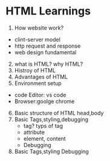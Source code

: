 # HTML Learnings
1. How website work?
 - clint-server model
 - http request and response
 - web design fundamental

2. what is HTML? why HTML?
3. Histroy of HTML
4. Advantages of HTML
5. Environment setup
 - code Editor: vs code
 - Browser:goolge chrome
6. Basic structure of HTML
 head,body
7. Basic Tags,styling,debugging
   - tag? typs of tag
   - attribute
   - element, content
   - Debugging
8. Basic Tags,styling Debugging